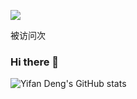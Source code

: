 ![](https://img.shields.io/badge/知乎-邓什么邓-orange)

<link rel="stylesheet" href="https://use.fontawesome.com/releases/v5.3.1/css/all.css" integrity="sha384-mzrmE5qonljUremFsqc01SB46JvROS7bZs3IO2EmfFsd15uHvIt+Y8vEf7N7fWAU" crossorigin="anonymous">
<span id="busuanzi_value_page_pv">被访问<i class="fa fa-spinner fa-spin"></i>次</span>


### Hi there 👋  


![Yifan Deng's GitHub stats](https://github-readme-stats.vercel.app/api?username=deng1fan&show_icons=true)

<!--
 ![Yifan Deng's github activity graph](https://activity-graph.herokuapp.com/graph?username=Mute-ZEN&theme=dracula)
-->
